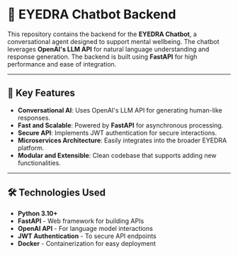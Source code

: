 # 🤖 EYEDRA Chatbot Backend

This repository contains the backend for the **EYEDRA Chatbot**, a conversational agent designed to support mental wellbeing. The chatbot leverages **OpenAI's LLM API** for natural language understanding and response generation. The backend is built using **FastAPI** for high performance and ease of integration.  

---

## 🌟 Key Features

- **Conversational AI**: Uses OpenAI's LLM API for generating human-like responses.  
- **Fast and Scalable**: Powered by **FastAPI** for asynchronous processing.  
- **Secure API**: Implements JWT authentication for secure interactions.  
- **Microservices Architecture**: Easily integrates into the broader EYEDRA platform.  
- **Modular and Extensible**: Clean codebase that supports adding new functionalities.  

---

## 🛠️ Technologies Used

- **Python 3.10+**  
- **FastAPI** - Web framework for building APIs  
- **OpenAI API** - For language model interactions  
- **JWT Authentication** - To secure API endpoints  
- **Docker** - Containerization for easy deployment  
